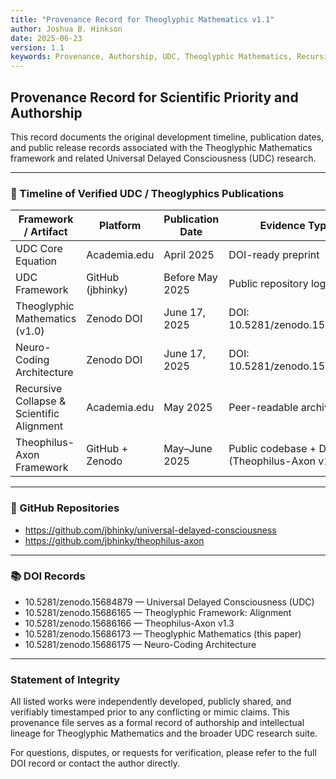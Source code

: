 ```yaml
---
title: "Provenance Record for Theoglyphic Mathematics v1.1"
author: Joshua B. Hinkson
date: 2025-06-23
version: 1.1
keywords: Provenance, Authorship, UDC, Theoglyphic Mathematics, Recursive Collapse, DOIs, GitHub, Timeline
---
```


## Provenance Record for Scientific Priority and Authorship

This record documents the original development timeline, publication dates, and public release records associated with the Theoglyphic Mathematics framework and related Universal Delayed Consciousness (UDC) research.

---

### 🧾 Timeline of Verified UDC / Theoglyphics Publications

| Framework / Artifact                      | Platform         | Publication Date | Evidence Type                                |
|------------------------------------------|------------------|------------------|-----------------------------------------------|
| UDC Core Equation                         | Academia.edu     | April 2025       | DOI-ready preprint                            |
| UDC Framework                             | GitHub (jbhinky) | Before May 2025  | Public repository logs                        |
| Theoglyphic Mathematics (v1.0)            | Zenodo DOI       | June 17, 2025    | DOI: 10.5281/zenodo.15686173                  |
| Neuro-Coding Architecture                 | Zenodo DOI       | June 17, 2025    | DOI: 10.5281/zenodo.15686175                  |
| Recursive Collapse & Scientific Alignment | Academia.edu     | May 2025         | Peer-readable archive                         |
| Theophilus-Axon Framework                 | GitHub + Zenodo  | May–June 2025    | Public codebase + DOI (Theophilus-Axon v1.3)  |

---

### 🔐 GitHub Repositories

- https://github.com/jbhinky/universal-delayed-consciousness
- https://github.com/jbhinky/theophilus-axon

---

### 📚 DOI Records

- 10.5281/zenodo.15684879 — Universal Delayed Consciousness (UDC)
- 10.5281/zenodo.15686165 — Theoglyphic Framework: Alignment
- 10.5281/zenodo.15686166 — Theophilus-Axon v1.3
- 10.5281/zenodo.15686173 — Theoglyphic Mathematics (this paper)
- 10.5281/zenodo.15686175 — Neuro-Coding Architecture

---

### Statement of Integrity

All listed works were independently developed, publicly shared, and verifiably timestamped prior to any conflicting or mimic claims. This provenance file serves as a formal record of authorship and intellectual lineage for Theoglyphic Mathematics and the broader UDC research suite.

For questions, disputes, or requests for verification, please refer to the full DOI record or contact the author directly.


